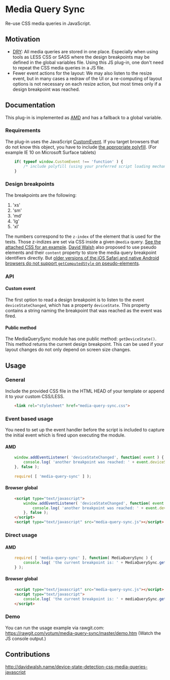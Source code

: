 # Media Query Sync

Re-use CSS media queries in JavaScript.



## Motivation

- [DRY](https://en.wikipedia.org/wiki/Don't_repeat_yourself): All media queries are stored in one place. Especially when using tools as LESS CSS or SASS where the design breakpoints may be defined in the global variables file. Using this JS plug-in, one don't need to repeat the CSS media queries in a JS file.
- Fewer event actions for the layout: We may also listen to the resize event, but in many cases a redraw of the UI or a re-computing of layout options is not necessary on each resize action, but most times only if a design breakpoint was reached.



## Documentation

This plug-in is implemented as [AMD](https://github.com/amdjs/amdjs-api/wiki) and has a fallback to a global variable.


### Requirements

The plug-in uses the JavaScript [CustomEvent](https://developer.mozilla.org/en-US/docs/Web/API/CustomEvent). If you target browsers that do not know this object, you have to include [the appropriate polyfill](polyfill.customevent.js). (For example IE 10 on Microsoft Surface tablets)

```javascript
    if( typeof window.CustomEvent !== 'function' ) {
        /* include polyfill (using your preferred script loading mechanism) */
    }
```


### Design breakpoints

The breakpoints are the following:

1. 'xs'
2. 'sm'
3. 'md'
4. 'lg'
5. 'xl'

The numbers correspond to the `z-index`  of the element that is used for the tests. Those z-indizes are set via CSS inside a given `@media` query. [See the attached CSS for an example](media-query-sync.css). [David Walsh](http://davidwalsh.name/device-state-detection-css-media-queries-javascript) also proposed to use pseudo elements and their `content` property to store the media query breakpoint identifiers directly. But [older versions of the iOS Safari and native Android browsers do not support `getComputedStyle` on pseudo-elements](http://caniuse.com/getcomputedstyle).


### API

#### Custom event

The first option to read a design breakpoint is to listen to the event `deviceStateChanged`, which has a property `deviceState`. This property contains a string naming the breakpoint that was reached as the event was fired.

#### Public method

The MediaQuerySync module has one public method: `getDeviceState()`. This method returns the current design breakpoint. This can be used if your layout changes do not only depend on screen size changes.



## Usage


### General

Include the provided CSS file in the HTML HEAD of your template or append it to your custom CSS/LESS.

```html
    <link rel="stylesheet" href="media-query-sync.css">
```


### Event based usage

You need to set up the event handler before the script is included to capture the initial event which is fired upon executing the module.

#### AMD

```javascript
    window.addEventListener( 'deviceStateChanged', function( event ) {
        console.log( 'another breakpoint was reached: ' + event.deviceState );
    }, false );
    
    require( [ 'media-query-sync' ] );
```

#### Browser global

```html
    <script type="text/javascript">
        window.addEventListener( 'deviceStateChanged', function( event ) {
            console.log( 'another breakpoint was reached: ' + event.deviceState );
        }, false );
    </script>
    <script type="text/javascript" src="media-query-sync.js"></script>
```


### Direct usage

#### AMD

```javascript
    require( [ 'media-query-sync' ], function( MediaQuerySync ) {
        console.log( 'the current breakpoint is: ' + MediaQuerySync.getDeviceState() );
    } );
```

#### Browser global

```html
    <script type="text/javascript" src="media-query-sync.js"></script>
    <script type="text/javascript">
        console.log( 'the current breakpoint is: ' + mediaQuerySync.getDeviceState() );
    </script>
```


### Demo

You can run the usage example via rawgit.com: https://rawgit.com/votum/media-query-sync/master/demo.htm (Watch the JS console output.)


## Contributions

http://davidwalsh.name/device-state-detection-css-media-queries-javascript

